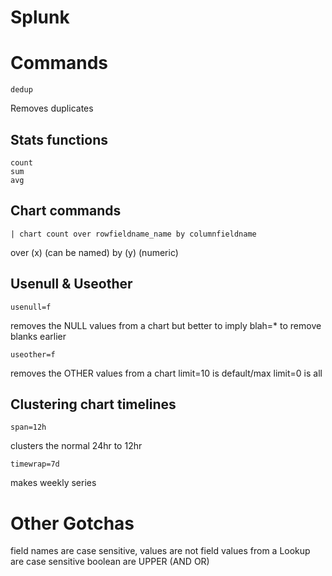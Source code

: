 # Splunk

# Commands
~~~
dedup
~~~
Removes duplicates

## Stats functions
~~~
count
sum
avg
~~~

## Chart commands
~~~
| chart count over rowfieldname_name by columnfieldname
~~~
over (x) (can be named)
by (y) (numeric)

## Usenull & Useother
~~~
usenull=f 
~~~
removes the NULL values from a chart
but better to imply blah=* to remove blanks earlier
~~~
useother=f  
~~~
removes the OTHER values from a chart
limit=10 is default/max limit=0 is all 

## Clustering chart timelines
~~~
span=12h
~~~
clusters the normal 24hr to 12hr

~~~
timewrap=7d
~~~~
makes weekly series

# Other Gotchas
field names are case sensitive, values are not
field values from a Lookup are case sensitive
boolean are  UPPER (AND OR)
